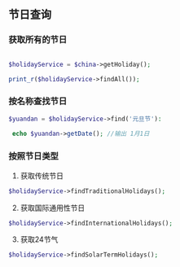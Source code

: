 ## 节日查询

### 获取所有的节日

```php

$holidayService = $china->getHoliday();

print_r($holidayService->findAll());

```
### 按名称查找节日

```php
$yuandan = $holidayService->find('元旦节'):
 
 echo $yuandan->getDate(); //输出 1月1日
```

### 按照节日类型

1. 获取传统节日
```php
$holidayService->findTraditionalHolidays();
```

2. 获取国际通用性节日
```php
$holidayService->findInternationalHolidays();
```

3. 获取24节气

```php
$holidayService->findSolarTermHolidays();
```